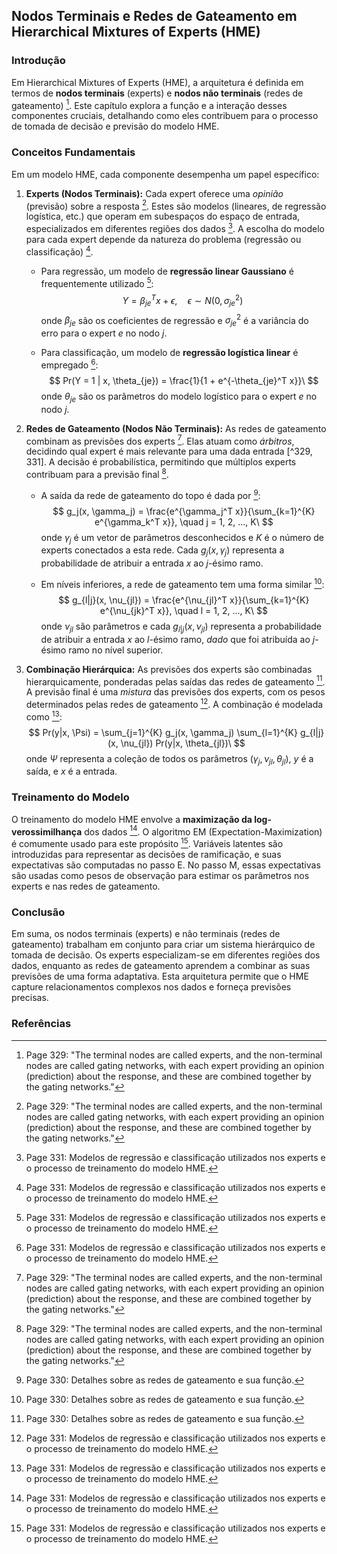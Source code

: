 ## Nodos Terminais e Redes de Gateamento em Hierarchical Mixtures of Experts (HME)

### Introdução
Em Hierarchical Mixtures of Experts (HME), a arquitetura é definida em termos de **nodos terminais** (experts) e **nodos não terminais** (redes de gateamento) [^329]. Este capítulo explora a função e a interação desses componentes cruciais, detalhando como eles contribuem para o processo de tomada de decisão e previsão do modelo HME.

### Conceitos Fundamentais
Em um modelo HME, cada componente desempenha um papel específico:

1.  **Experts (Nodos Terminais):** Cada expert oferece uma *opinião* (previsão) sobre a resposta [^329]. Estes são modelos (lineares, de regressão logística, etc.) que operam em subespaços do espaço de entrada, especializados em diferentes regiões dos dados [^331]. A escolha do modelo para cada expert depende da natureza do problema (regressão ou classificação) [^331].

    *   Para regressão, um modelo de **regressão linear Gaussiano** é frequentemente utilizado [^331]:
        $$         Y = \beta_{je}^T x + \epsilon, \quad \epsilon \sim N(0, \sigma_{je}^2)\         $$
        onde $\beta_{je}$ são os coeficientes de regressão e $\sigma_{je}^2$ é a variância do erro para o expert *e* no nodo *j*.

    *   Para classificação, um modelo de **regressão logística linear** é empregado [^331]:
        $$         Pr(Y = 1 | x, \theta_{je}) = \frac{1}{1 + e^{-\theta_{je}^T x}}\         $$
        onde $\theta_{je}$ são os parâmetros do modelo logístico para o expert *e* no nodo *j*.

2.  **Redes de Gateamento (Nodos Não Terminais):** As redes de gateamento combinam as previsões dos experts [^329]. Elas atuam como *árbitros*, decidindo qual expert é mais relevante para uma dada entrada [^329, 331]. A decisão é probabilística, permitindo que múltiplos experts contribuam para a previsão final [^329].

    *   A saída da rede de gateamento do topo é dada por [^330]:
        $$         g_j(x, \gamma_j) = \frac{e^{\gamma_j^T x}}{\sum_{k=1}^{K} e^{\gamma_k^T x}}, \quad j = 1, 2, ..., K\         $$
        onde $\gamma_j$ é um vetor de parâmetros desconhecidos e $K$ é o número de experts conectados a esta rede. Cada $g_j(x, \gamma_j)$ representa a probabilidade de atribuir a entrada $x$ ao *j*-ésimo ramo.

    *   Em níveis inferiores, a rede de gateamento tem uma forma similar [^330]:
        $$         g_{l|j}(x, \nu_{jl}) = \frac{e^{\nu_{jl}^T x}}{\sum_{k=1}^{K} e^{\nu_{jk}^T x}}, \quad l = 1, 2, ..., K\         $$
        onde $\nu_{jl}$ são parâmetros e cada $g_{l|j}(x, \nu_{jl})$ representa a probabilidade de atribuir a entrada $x$ ao *l*-ésimo ramo, *dado* que foi atribuída ao *j*-ésimo ramo no nível superior.

3.  **Combinação Hierárquica:** As previsões dos experts são combinadas hierarquicamente, ponderadas pelas saídas das redes de gateamento [^330]. A previsão final é uma *mistura* das previsões dos experts, com os pesos determinados pelas redes de gateamento [^331]. A combinação é modelada como [^331]:
    $$     Pr(y|x, \Psi) = \sum_{j=1}^{K} g_j(x, \gamma_j) \sum_{l=1}^{K} g_{l|j}(x, \nu_{jl}) Pr(y|x, \theta_{jl})\     $$
    onde $\Psi$ representa a coleção de todos os parâmetros ($\gamma_j, \nu_{jl}, \theta_{jl}$), $y$ é a saída, e $x$ é a entrada.

### Treinamento do Modelo
O treinamento do modelo HME envolve a **maximização da log-verossimilhança** dos dados [^331]. O algoritmo EM (Expectation-Maximization) é comumente usado para este propósito [^331]. Variáveis latentes são introduzidas para representar as decisões de ramificação, e suas expectativas são computadas no passo E. No passo M, essas expectativas são usadas como pesos de observação para estimar os parâmetros nos experts e nas redes de gateamento.

### Conclusão
Em suma, os nodos terminais (experts) e não terminais (redes de gateamento) trabalham em conjunto para criar um sistema hierárquico de tomada de decisão. Os experts especializam-se em diferentes regiões dos dados, enquanto as redes de gateamento aprendem a combinar as suas previsões de uma forma adaptativa. Esta arquitetura permite que o HME capture relacionamentos complexos nos dados e forneça previsões precisas.

### Referências
[^329]: Page 329: "The terminal nodes are called experts, and the non-terminal nodes are called gating networks, with each expert providing an opinion (prediction) about the response, and these are combined together by the gating networks."
[^330]: Page 330: Detalhes sobre as redes de gateamento e sua função.
[^331]: Page 331: Modelos de regressão e classificação utilizados nos experts e o processo de treinamento do modelo HME.
<!-- END -->